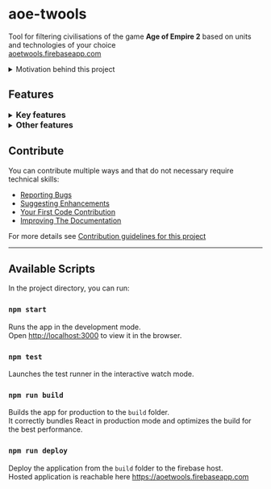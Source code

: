 # aoe-twools
Tool for filtering civilisations of the game **Age of Empire 2** based on units and technologies of your choice <br />
[aoetwools.firebaseapp.com](aoetwools.firebaseapp.com)

<details>
  <summary> Motivation behind this project </summary>

  > I started building this application during the covid period where a group of my friends started playing on the new **Age of Empires II: Definitive Edition** version and were a little overwhelmed by all the different civilisations.
    
  > It also served as a personnal challenge and a footstep into the React ecosystem for me. 

  > I made this repository public because I cannot keep up with all the Updates in the game anymore while adding features with the limited time I have to put into this project, and also mainly so that more people would be aware this tool exist and could help them. Also some people wanted to have a look at the code.

  > In its current state this project is by no mean a clean professional production ready product (a lot can be improved) and was never the goal given the time and resources I could allocate to it. However I still tried to keep it structured, maintainable, somewhat easy to understand and have its parts separated for low coupling.
</details>

## Features

<details>
  <summary> <span style="font-size: 16px; font-weight: bold;"> Key features </span> </summary>

- **Filtering**: clics on **units** and **technologies** in the main frame remove **civilisations** that do not have access to them in the top list.
  ![filtering](public/images/examples/filtering.png)

- **Tech tree**: clicking a **civilisation** in the top list displays its technology tree (by greying out **units** and **technologies** that this **civilisation** do not have access to)
  ![Tech tree](public/images/examples/tech-tree.png)

- **Information**: hovering a **civilisation** in the top list, or a **unit** or a **technology** in the main frame display a panel with detailed information
  ![Information](public/images/examples/information1.png)

  ![Information](public/images/examples/information2.png)
</details>

<details>
  <summary> <span style="font-size: 16px; font-weight: bold;"> Other features </span> </summary>

- **Fully upgraded and Excluded**: Hovering over the top right button in the top **civilisation** list shows 2 options that can be checked:
  - Show Fully upgraded: checking this option displays the list of **civilisations** that have access to all selected **Units** and all their corresponding **Upgrades**
  - Show Excluded: checking this option displays the list of **civilisations** that do not satisfy the current filter
  ![Fully upgraded and Excluded](public/images/examples/fully-upgraded-and-excluded.png)

- **Main frame options**: at the top left corner of the main frame are 3 different buttons
  - Change the size of the icons: clicking the first button changes the size of all **Units** and **Technologies** alternating between normal and small sizes
    ![Change the size of the icons](public/images/examples/scale-down-techs.png)

  - Information panel: clicking the second button changes the display mode of the tooltips for **Units** and **Technologies** between *none* (no tooltip will appear), *display* (tooltips will appear on hover and disappear on leave) and *locked* (tooltips will appear on hover and maintain as long as the cursor is hover the panel allowing the user to check further information in the panel)
    ![Information panel](public/images/examples/tooltip-mode.png)

  - Reset filters: clicking the reset button removes all filters (**Civilisations**, **Units** and **Technologies**)
    ![Reset filters](public/images/examples/reset-filters.png)

- **Language**: Two languages are available *English* and *French*

  ![Language](public/images/examples/language.png)
</details>

## Contribute

You can contribute multiple ways and that do not necessary require technical skills:
  - [Reporting Bugs](docs/CONTRIBUTING.md#reporting-bugs)
  - [Suggesting Enhancements](docs/CONTRIBUTING.md#suggesting-enhancements)
  - [Your First Code Contribution](docs/CONTRIBUTING.md#your-first-code-contribution)
  - [Improving The Documentation](docs/CONTRIBUTING.md#improving-the-documentation)

For more details see [Contribution guidelines for this project](docs/CONTRIBUTING.md)

---

## Available Scripts

In the project directory, you can run:

### `npm start`

Runs the app in the development mode.<br />
Open [http://localhost:3000](http://localhost:3000) to view it in the browser.

### `npm test`

Launches the test runner in the interactive watch mode.

### `npm run build`

Builds the app for production to the `build` folder.<br />
It correctly bundles React in production mode and optimizes the build for the best performance.

### `npm run deploy`

Deploy the application from the `build` folder to the firebase host.<br />
Hosted application is reachable here https://aoetwools.firebaseapp.com
